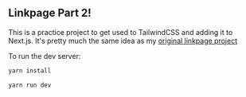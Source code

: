 
## Linkpage Part 2!

This is a practice project to get used to TailwindCSS and adding it to Next.js. It's pretty much the same idea as my [original linkpage project](https://github.com/0xmiyu/linkpage/)

To run the dev server:

```bash
yarn install

yarn run dev
```

